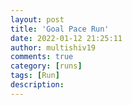 ```yaml
---
layout: post
title: 'Goal Pace Run'
date: 2022-01-12 21:25:11
author: multishiv19
comments: true
category: [runs]
tags: [Run]
description: 
---
```


<div width='100%' class='strava-embed-placeholder' data-embed-type='activity' data-embed-id='6510631412'></div>
<script src='https://strava-embeds.com/embed.js'></script>
